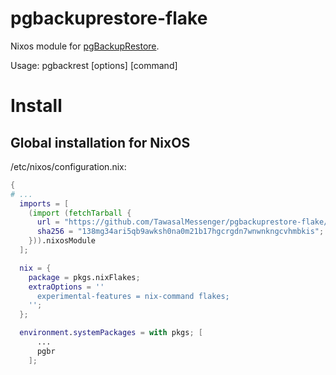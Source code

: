 # pgbackuprestore-flake
Nixos module for [pgBackupRestore](https://github.com/pgbackrest/pgbackrest).

Usage:
    pgbackrest [options] [command]

# Install

## Global installation for NixOS

/etc/nixos/configuration.nix:

```nix
{
# ...
  imports = [
    (import (fetchTarball {
      url = "https://github.com/TawasalMessenger/pgbackuprestore-flake/archive/2.22.tar.gz";
      sha256 = "138mg34ari5qb9awksh0na0m21b17hgcrgdn7wnwnkngcvhmbkis";
    })).nixosModule
  ];

  nix = {
    package = pkgs.nixFlakes;
    extraOptions = ''
      experimental-features = nix-command flakes;
    '';
  };

  environment.systemPackages = with pkgs; [
      ...
      pgbr
    ];

```


